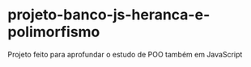 # projeto-banco-js-heranca-e-polimorfismo

Projeto feito para aprofundar o estudo de POO também em JavaScript
